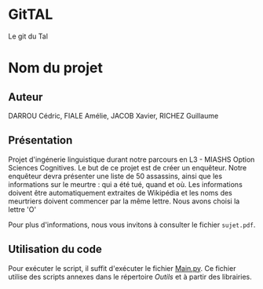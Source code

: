 # GitTAL
Le git du Tal

# Nom du projet

## Auteur
DARROU Cédric, FIALE Amélie, JACOB Xavier, RICHEZ Guillaume

## Présentation
Projet d'ingénerie linguistique durant notre parcours en L3 - MIASHS Option Sciences Cognitives. Le but de ce projet est de créer un enquêteur. Notre enquêteur devra présenter une liste de 50 assassins, ainsi que les informations sur le meurtre : qui a été tué, quand et où. Les informations doivent être automatiquement extraites de Wikipédia et les noms des meurtriers doivent commencer par la même lettre. Nous avons choisi la lettre 'O'

Pour plus d'informations, nous vous invitons à consulter le fichier `sujet.pdf`.

## Utilisation du code

Pour exécuter le script, il suffit d'exécuter le fichier [Main.py](propre/Main.py).
Ce fichier utilise des scripts annexes dans le répertoire *Outils* et à partir des librairies.


